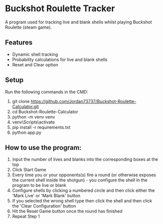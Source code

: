 # Buckshot Roulette Tracker

A program used for tracking live and blank shells whilst playing Buckshot Roulette (steam game).

## Features
- Dynamic shell tracking
- Probability calculations for live and blank shells
- Reset and Clear option

## Setup
Run the following commands in the CMD:
1. git clone https://github.com/Jordan73737/Buckshot-Roulette-Calculator.git
2. cd Buckshot-Roulette-Calculator
3. python -m venv venv
4. venv\Scripts\activate
5. pip install -r requirements.txt
6. python app.py


## How to use the program:
1. Input the number of lives and blanks into the corresponding boxes at the top
2. Click Start Game
3. Every time you or your opponents(s) fire a round (or otherwise exposes the current shell inside the shotgun) - you configure the shell in the program to be live or blank
4. Configure shells by clicking a numbered circle and then click either the 'Mark Live' or 'Mark Blank' button
5. If you selected the wrong shell type then click the shell and then click the 'Clear Configuration' button
6. Hit the Reset Game button once the round has finished
7. Repeat Step 1

